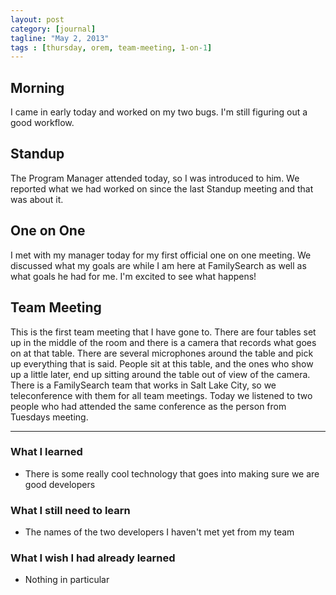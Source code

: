 ```yaml
---
layout: post
category: [journal]
tagline: "May 2, 2013"
tags : [thursday, orem, team-meeting, 1-on-1]
---
```

## Morning
I came in early today and worked on my two bugs. I'm still figuring out a good 
workflow.

## Standup
The Program Manager attended today, so I was introduced to him. We reported what 
we had worked on since the last Standup meeting and that was about it.

## One on One
I met with my manager today for my first official one on one meeting. We discussed 
what my goals are while I am here at FamilySearch as well as what goals he had for
me. I'm excited to see what happens!

## Team Meeting
This is the first team meeting that I have gone to. There are four tables set up 
in the middle of the room and there is a camera that records what goes on at that 
table. There are several microphones around the table and pick up everything that 
is said. People sit at this table, and the ones who show up a little later, end up 
sitting around the table out of view of the camera. There is a FamilySearch team 
that works in Salt Lake City, so we teleconference with them for all team meetings. 
Today we listened to two people who had attended the same conference as the person 
from Tuesdays meeting.

- - -

### What I learned
+ There is some really cool technology that goes into making sure we are good developers

### What I still need to learn
+ The names of the two developers I haven't met yet from my team

### What I wish I had already learned
+ Nothing in particular